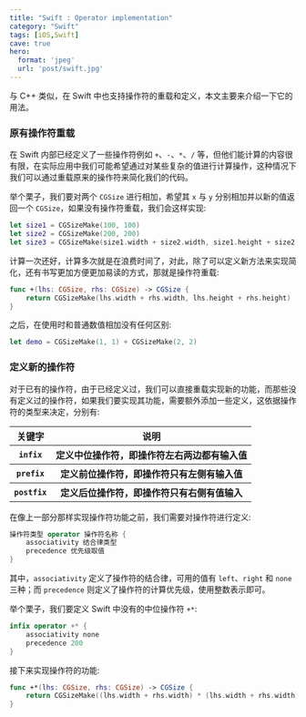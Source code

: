 ```yaml
---
title: "Swift : Operator implementation"
category: "Swift"
tags: [iOS,Swift]
cave: true
hero:
  format: 'jpeg'
  url: 'post/swift.jpg'
---
```

与 C++ 类似，在 Swift 中也支持操作符的重载和定义，本文主要来介绍一下它的用法。

### 原有操作符重载

在 Swift 内部已经定义了一些操作符例如 `+`、`-`、`*`、`/` 等，但他们能计算的内容很有限，在实际应用中我们可能希望通过对某些复杂的值进行计算操作，这种情况下我们可以通过重载原来的操作符来简化我们的代码。

举个栗子，我们要对两个 `CGSize` 进行相加，希望其 `x` 与 `y` 分别相加并以新的值返回一个 `CGSize`，如果没有操作符重载，我们会这样实现:

```swift
let size1 = CGSizeMake(100, 100)
let size2 = CGSizeMake(200, 200)
let size3 = CGSizeMake(size1.width + size2.width, size1.height + size2.height)
```


计算一次还好，计算多次就是在浪费时间了，对此，除了可以定义新方法来实现简化，还有书写更加方便更加易读的方式，那就是操作符重载:

```swift
func +(lhs: CGSize, rhs: CGSize) -> CGSize {
    return CGSizeMake(lhs.width + rhs.width, lhs.height + rhs.height)
}
```


之后，在使用时和普通数值相加没有任何区别:

```swift
let demo = CGSizeMake(1, 1) + CGSizeMake(2, 2)
```


### 定义新的操作符

对于已有的操作符，由于已经定义过，我们可以直接重载实现新的功能，而那些没有定义过的操作符，如果我们要实现其功能，需要额外添加一些定义，这依据操作符的类型来决定，分别有:


<table>
<tr><th>关键字</th><th>说明</th></tr>
<tr><th><code>infix</code></th><th>定义中位操作符，即操作符左右两边都有输入值</th></tr>
<tr><th><code>prefix</code></th><th>定义前位操作符，即操作符只有左侧有输入值</th></tr>
<tr><th><code>postfix</code></th><th>定义后位操作符，即操作符只有右侧有值输入</th></tr>
</table>


在像上一部分那样实现操作符功能之前，我们需要对操作符进行定义:

```swift
操作符类型 operator 操作符名称 {
	associativity 结合律类型
	precedence 优先级取值
}
```


其中，`associativity` 定义了操作符的结合律，可用的值有 `left­`、`right­` 和 `none­` 三种；而 `precedence` 则定义了操作符的计算优先级，使用整数表示即可。

举个栗子，我们要定义 Swift 中没有的中位操作符 `+*`:
```swift
infix operator +* {
    associativity none
    precedence 200
}
```

接下来实现操作符的功能:

```swift
func +*(lhs: CGSize, rhs: CGSize) -> CGSize {
    return CGSizeMake((lhs.width + rhs.width) * (lhs.width + rhs.width), (lhs.height + rhs.height) * (lhs.height + rhs.height))
}
```




